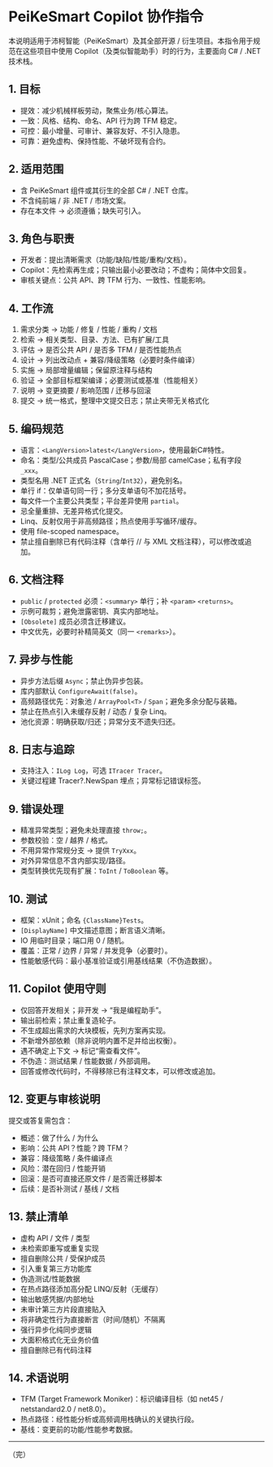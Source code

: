 # PeiKeSmart Copilot 协作指令

本说明适用于沛柯智能（PeiKeSmart）及其全部开源 / 衍生项目。本指令用于规范在这些项目中使用 Copilot（及类似智能助手）时的行为，主要面向 C# / .NET 技术栈。

## 1. 目标
- 提效：减少机械样板劳动，聚焦业务/核心算法。
- 一致：风格、结构、命名、API 行为跨 TFM 稳定。
- 可控：最小增量、可审计、兼容友好、不引入隐患。
- 可靠：避免虚构、保持性能、不破坏现有合约。

## 2. 适用范围
- 含 PeiKeSmart 组件或其衍生的全部 C# / .NET 仓库。
- 不含纯前端 / 非 .NET / 市场文案。
- 存在本文件 → 必须遵循；缺失可引入。

## 3. 角色与职责
- 开发者：提出清晰需求（功能/缺陷/性能/重构/文档）。
- Copilot：先检索再生成；只输出最小必要改动；不虚构；简体中文回复。
- 审核关键点：公共 API、跨 TFM 行为、一致性、性能影响。

## 4. 工作流
1) 需求分类 → 功能 / 修复 / 性能 / 重构 / 文档  
2) 检索 → 相关类型、目录、方法、已有扩展/工具  
3) 评估 → 是否公共 API / 是否多 TFM / 是否性能热点  
4) 设计 → 列出改动点 + 兼容/降级策略（必要时条件编译）  
5) 实施 → 局部增量编辑；保留原注释与结构  
6) 验证 → 全部目标框架编译；必要测试或基准（性能相关）  
7) 说明 → 变更摘要 / 影响范围 / 迁移与回滚  
8) 提交 → 统一格式，整理中文提交日志；禁止夹带无关格式化

## 5. 编码规范
- 语言：`<LangVersion>latest</LangVersion>`，使用最新C#特性。
- 命名：类型/公共成员 PascalCase；参数/局部 camelCase；私有字段 `_xxx`。
- 类型名用 .NET 正式名（`String`/`Int32`），避免别名。
- 单行 if：仅单语句同一行；多分支单语句不加花括号。
- 每文件一个主要公共类型；平台差异使用 `partial`。
- 忌全量重排、无差异格式化提交。
- Linq、反射仅用于非高频路径；热点使用手写循环/缓存。
- 使用 file-scoped namespace。
- 禁止擅自删除已有代码注释（含单行 // 与 XML 文档注释），可以修改或追加。

## 6. 文档注释
- `public` / `protected` 必须：`<summary>` 单行；补 `<param>` `<returns>`。
- 示例可裁剪；避免泄露密钥、真实内部地址。
- `[Obsolete]` 成员必须含迁移建议。
- 中文优先，必要时补精简英文（同一 `<remarks>`）。

## 7. 异步与性能
- 异步方法后缀 `Async`；禁止伪异步包装。
- 库内部默认 `ConfigureAwait(false)`。
- 高频路径优先：对象池 / `ArrayPool<T>` / `Span`；避免多余分配与装箱。
- 禁止在热点引入未缓存反射 / 动态 / 复杂 Linq。
- 池化资源：明确获取/归还；异常分支不遗失归还。

## 8. 日志与追踪
- 支持注入：`ILog Log`，可选 `ITracer Tracer`。
- 关键过程建 Tracer?.NewSpan 埋点；异常标记错误标签。

## 9. 错误处理
- 精准异常类型；避免未处理直接 `throw;`。
- 参数校验：空 / 越界 / 格式。
- 不用异常作常规分支 → 提供 `TryXxx`。
- 对外异常信息不含内部实现/路径。
- 类型转换优先现有扩展：`ToInt` / `ToBoolean` 等。

## 10. 测试
- 框架：xUnit；命名 `{ClassName}Tests`。
- `[DisplayName]` 中文描述意图；断言语义清晰。
- IO 用临时目录；端口用 0 / 随机。
- 覆盖：正常 / 边界 / 异常 / 并发竞争（必要时）。
- 性能敏感代码：最小基准验证或引用基线结果（不伪造数据）。

## 11. Copilot 使用守则
- 仅回答开发相关；非开发 → “我是编程助手”。
- 输出前检索；禁止重复造轮子。
- 不生成超出需求的大块模板，先列方案再实现。
- 不新增外部依赖（除非说明内置不足并给出权衡）。
- 遇不确定上下文 → 标记“需查看文件”。
- 不伪造：测试结果 / 性能数据 / 外部调用。
- 回答或修改代码时，不得移除已有注释文本，可以修改或追加。

## 12. 变更与审核说明
提交或答复需包含：
- 概述：做了什么 / 为什么
- 影响：公共 API？性能？跨 TFM？
- 兼容：降级策略 / 条件编译点
- 风险：潜在回归 / 性能开销
- 回滚：是否可直接还原文件 / 是否需迁移脚本
- 后续：是否补测试 / 基线 / 文档

## 13. 禁止清单
- 虚构 API / 文件 / 类型
- 未检索即重写或重复实现
- 擅自删除公共 / 受保护成员
- 引入重复第三方功能库
- 伪造测试/性能数据
- 在热点路径添加高分配 LINQ/反射（无缓存）
- 输出敏感凭据/内部地址
- 未审计第三方片段直接贴入
- 将非确定性行为直接断言（时间/随机）不隔离
- 强行异步化纯同步逻辑
- 大面积格式化无业务价值
- 擅自删除已有代码注释

## 14. 术语说明
- TFM (Target Framework Moniker)：标识编译目标（如 net45 / netstandard2.0 / net8.0）。
- 热点路径：经性能分析或高频调用栈确认的关键执行段。
- 基线：变更前的功能/性能参考数据。

---
（完）